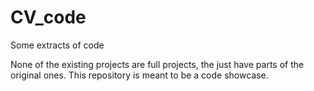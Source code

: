 # CV_code
Some extracts of code

None of the existing projects are full projects, the just have parts of the original ones. This repository is meant to be a code showcase.
